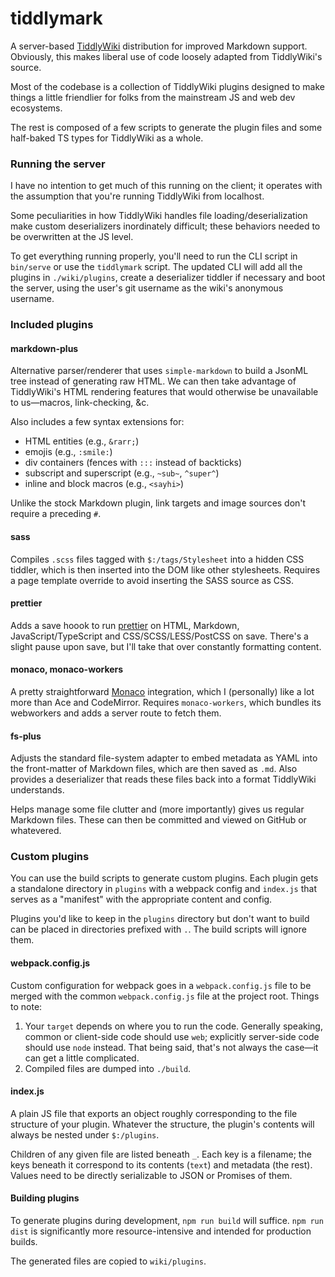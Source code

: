 # tiddlymark

A server-based [TiddlyWiki](https://tiddlywiki.com/) distribution for improved
Markdown support. Obviously, this makes liberal use of code loosely adapted from
TiddlyWiki's source.

Most of the codebase is a collection of TiddlyWiki plugins designed to make
things a little friendlier for folks from the mainstream JS and web dev
ecosystems.

The rest is composed of a few scripts to generate the plugin files and some
half-baked TS types for TiddlyWiki as a whole.

### Running the server

I have no intention to get much of this running on the client; it operates with
the assumption that you're running TiddlyWiki from localhost.

Some peculiarities in how TiddlyWiki handles file loading/deserialization make
custom deserializers inordinately difficult; these behaviors needed to be
overwritten at the JS level.

To get everything running properly, you'll need to run the CLI script in
`bin/serve` or use the `tiddlymark` script. The updated CLI will add all the
plugins in `./wiki/plugins`, create a deserializer tiddler if necessary and boot
the server, using the user's git username as the wiki's anonymous username.

### Included plugins

#### markdown-plus

Alternative parser/renderer that uses `simple-markdown` to build a JsonML tree
instead of generating raw HTML. We can then take advantage of TiddlyWiki's HTML
rendering features that would otherwise be unavailable to us&mdash;macros,
link-checking, &amp;c.

Also includes a few syntax extensions for:

- HTML entities (e.g., `&rarr;`)
- emojis (e.g., `:smile:`)
- div containers (fences with `:::` instead of backticks)
- subscript and superscript (e.g., `~sub~`, `^super^`)
- inline and block macros (e.g., `<sayhi>`)

Unlike the stock Markdown plugin, link targets and image sources don't require a
preceding `#`.

#### sass

Compiles `.scss` files tagged with `$:/tags/Stylesheet` into a hidden CSS
tiddler, which is then inserted into the DOM like other stylesheets. Requires a
page template override to avoid inserting the SASS source as CSS.

#### prettier

Adds a save hoook to run [prettier](https://prettier.io) on HTML, Markdown,
JavaScript/TypeScript and CSS/SCSS/LESS/PostCSS on save. There's a slight pause
upon save, but I'll take that over constantly formatting content.

#### monaco, monaco-workers

A pretty straightforward [Monaco](https://github.com/Microsoft/monaco-editor)
integration, which I (personally) like a lot more than Ace and CodeMirror.
Requires `monaco-workers`, which bundles its webworkers and adds a server route
to fetch them.

#### fs-plus

Adjusts the standard file-system adapter to embed metadata as YAML into the
front-matter of Markdown files, which are then saved as `.md`. Also provides a
deserializer that reads these files back into a format TiddlyWiki understands.

Helps manage some file clutter and (more importantly) gives us regular Markdown
files. These can then be committed and viewed on GitHub or whatevered.

### Custom plugins

You can use the build scripts to generate custom plugins. Each plugin gets a
standalone directory in `plugins` with a webpack config and `index.js` that
serves as a "manifest" with the appropriate content and config.

Plugins you'd like to keep in the `plugins` directory but don't want to build
can be placed in directories prefixed with `.`. The build scripts will ignore
them.

#### webpack.config.js

Custom configuration for webpack goes in a `webpack.config.js` file to be merged
with the common `webpack.config.js` file at the project root. Things to note:

1. Your `target` depends on where you to run the code. Generally speaking,
   common or client-side code should use `web`; explicitly server-side code
   should use `node` instead. That being said, that's not always the case—it can
   get a little complicated.
2. Compiled files are dumped into `./build`.

#### index.js

A plain JS file that exports an object roughly corresponding to the file
structure of your plugin. Whatever the structure, the plugin's contents will
always be nested under `$:/plugins`.

Children of any given file are listed beneath `_`. Each key is a filename; the
keys beneath it correspond to its contents (`text`) and metadata (the rest).
Values need to be directly serializable to JSON or Promises of them.

#### Building plugins

To generate plugins during development, `npm run build` will suffice.
`npm run dist` is significantly more resource-intensive and intended for
production builds.

The generated files are copied to `wiki/plugins`.
